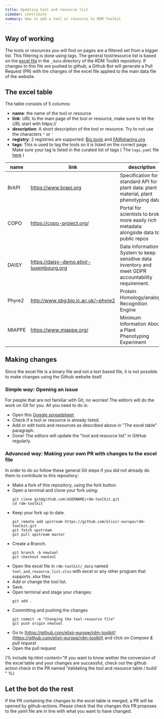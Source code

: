 ```yaml
---
title: Updating tool and resource list
sidebar: contribute
summary: How to add a tool or resource to RDM Toolkit
---
```


## Way of working

The tools or resources you will find on pages are a filtered set from a bigger list. This filtering is done using tags. The general tool/resource list is based on the [excel file](https://github.com/elixir-europe/rdm-toolkit/blob/master/_data/tool_and_resource_list.xlsx) in the `_data` directory of the RDM Toolkit repository. If changes to this file are pushed to github, a Github Bot will generate a Pull Request (PR) with the changes of the excel file applied to the main data file of the website.

## The excel table


The table consists of 5 columns:
- **name**: the name of the tool or resource
- **link**: URL to the main page of the tool or resource, make sure to let the URL start with https://
- **description**: A short description of the tool or resource. Try to not use the characters `"` or `'` 
- **registry**: 2 registries are supported: [Bio.tools](https://bio.tools) and [FAIRsharing.org](https://fairsharing.org/) 
- **tags**: This is used to tag the tools so it is listed on the correct page. Make sure your tag is listed in the curated list of tags ( The `tags.yaml` file [here](https://github.com/elixir-europe/rdm-toolkit/blob/master/_data/tags.yml) )

| name   	| link                                     	| description                                                                                         	| registry           	| tags             	|
|--------	|------------------------------------------	|-----------------------------------------------------------------------------------------------------	|--------------------	|------------------	|
| BrAPI  	| https://www.brapi.org                    	| Specification for a standard API for plant data: plant material, plant phenotyping data             	|                    	| share            	|
| COPO   	| https://copo-project.org/                	| Portal for scientists to broker more easily rich metadata alongside data to public repos            	|                    	| share            	|
| DAISY  	| https://daisy-demo.elixir-luxembourg.org 	| Data Information System to keep sensitive data inventory and meet GDPR accountability requirement.  	| biotools:DAISY     	| plan, collect    	|
| Phyre2 	| http://www.sbg.bio.ic.ac.uk/~phyre2      	| Protein Homology/analogY Recognition Engine                                                         	| biotools:phyre     	| process, analyse 	|
| MIAPPE 	| https://www.miappe.org/                  	| Minimum Information About a Plant Phenotyping Experiment                                            	| fairsharing:nd9ce9 	| standard         	|


## Making changes

Since the excel file is a binary file and not a text based file, it is not possible to make changes using the Github website itself.

### Simple way: Opening an issue

For people that are not familiar with Git, no worries! The editors will do the work on Git for you. All you need to do is:
- Open this [Goggle spreadsheet](https://docs.google.com/spreadsheets/d/16RESor_qQ_ygI0lQYHR23kbZJUobOWZUbOwhJbLptDE/edit?usp=sharing).
- Check if a tool or resource is already listed.
- Add or edit tools and resources as described above in "The excel table" paragraph.
- Done! The editors will update the "tool and resource list" in GitHub regularly.

### Advanced way: Making your own PR with changes to the excel file

In order to do so follow these general Git steps if you did not already do them to contribute to this repository:
- Make a fork of this repository, using the fork button.
- Open a terminal and clone your fork using:
    ```
    git clone git@github.com:USERNAME/rdm-toolkit.git
    cd rdm-toolkit
    ```
- Keep your fork up to date.
    ```
    git remote add upstream https://github.com/elixir-europe/rdm-toolkit.git
    git fetch upstream
    git pull upstream master
    ```
- Create a Branch.
    ```
    git branch -b newtool
    git checkout newtool
    ```
- Open the excel file in `rdm-toolkit/_data` named `tool_and_resource_list.xlsx` with excel or any other program that supports .xlsx files
- Add or change the tool list.
- Save.
- Open terminal and stage your changes:
    ```
    git add .
    ```
- Committing and pushing the changes
    ```
    git commit -m "Changing the tool-resource file"
    git push origin newtool
    ```
- Go to [https://github.com/elixir-europe/rdm-toolkit](https://github.com/elixir-europe/rdm-toolkit) and click on *Compare & pull request*
- Open the pull request

{% include tip.html content="If you want to know wether the conversion of the excel table and your changes are successful, check out the github action check in the PR named 'Validating the tool and resource table / build' " %}


## Let the bot do the rest
If the PR containing the changes to the excel table is merged, a PR will be opened by github-actions. Please check that the changes this PR proposes to the yaml file are in line with what you want to have changed.
